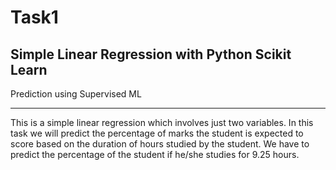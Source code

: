 # Task1
## Simple Linear Regression with Python Scikit Learn

Prediction using Supervised ML
*********************************

This is a simple linear regression which involves just two variables.
In this task we will predict the percentage of marks the student is expected to score based on the duration of hours studied by the student.
We have to predict the percentage of the student if he/she studies for 9.25 hours.
